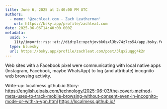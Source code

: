 ```yaml
---
title: June 6, 2025 at 2:40:00 PM UTC
authors:
  - name: '@zachleat.com - Zach Leatherman'
    url: https://bsky.app/profile/zachleat.com
date: 2025-06-06T14:40:00.000Z
metadata:
  uuid: >-
    11ty/import::rss::at://did:plc:xpchjovbk6sxl3bv74z7cs54/app.bsky.feed.post/3lqx2uqgg4k2n
  type: bluesky
  url: https://bsky.app/profile/zachleat.com/post/3lqx2uqgg4k2n
---
```

Web sites with a Facebook pixel were communicating with local native apps (Instagram, Facebook, maybe WhatsApp) to log (and attribute) incognito web browsing activity.

Write-up: localmess.github.io
Story: https://english.elpais.com/technology/2025-06-03/the-covert-method-meta-uses-to-track-mobile-browsing-without-consent-even-in-incognito-mode-or-with-a-vpn.html
https://localmess.github.io/